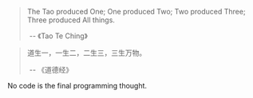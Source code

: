 > The Tao produced One; One produced Two; Two produced Three; Three produced All things.
>
> ​																	-- 《Tao Te Ching》

> 道生一，一生二，二生三，三生万物。
>
> ​																	-- 《道德经》

No code is the final programming thought.

